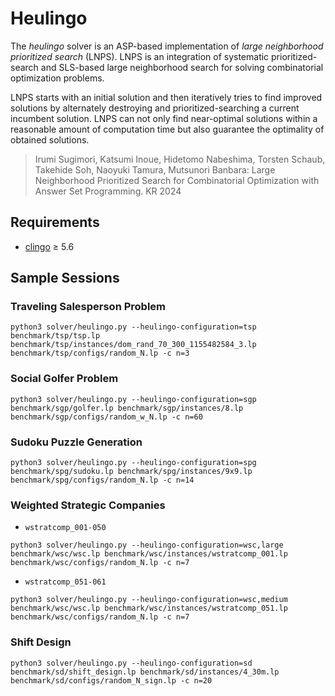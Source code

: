 # Heulingo

The _heulingo_ solver is an ASP-based implementation of _large neighborhood prioritized search_ (LNPS).
LNPS is an integration of systematic prioritized-search and SLS-based large neighborhood search for solving combinatorial optimization problems.

LNPS starts with an initial solution and then iteratively tries to find improved solutions by alternately destroying and prioritized-searching a current incumbent solution.
LNPS can not only find near-optimal solutions within a reasonable amount of computation time but also guarantee the optimality of obtained solutions.

> Irumi Sugimori, Katsumi Inoue, Hidetomo Nabeshima, Torsten Schaub, Takehide Soh, Naoyuki Tamura, Mutsunori Banbara: Large Neighborhood Prioritized Search for Combinatorial Optimization with Answer Set Programming. KR 2024

## Requirements

- [clingo](https://potassco.org/clingo/) ≥ 5.6

## Sample Sessions

### Traveling Salesperson Problem

```
python3 solver/heulingo.py --heulingo-configuration=tsp benchmark/tsp/tsp.lp benchmark/tsp/instances/dom_rand_70_300_1155482584_3.lp benchmark/tsp/configs/random_N.lp -c n=3
```

### Social Golfer Problem

```
python3 solver/heulingo.py --heulingo-configuration=sgp benchmark/sgp/golfer.lp benchmark/sgp/instances/8.lp benchmark/sgp/configs/random_w_N.lp -c n=60
```

### Sudoku Puzzle Generation

```
python3 solver/heulingo.py --heulingo-configuration=spg benchmark/spg/sudoku.lp benchmark/spg/instances/9x9.lp benchmark/spg/configs/random_N.lp -c n=14
```

### Weighted Strategic Companies

- `wstratcomp_001-050`

```
python3 solver/heulingo.py --heulingo-configuration=wsc,large benchmark/wsc/wsc.lp benchmark/wsc/instances/wstratcomp_001.lp benchmark/wsc/configs/random_N.lp -c n=7
```

- `wstratcomp_051-061`

```
python3 solver/heulingo.py --heulingo-configuration=wsc,medium benchmark/wsc/wsc.lp benchmark/wsc/instances/wstratcomp_051.lp benchmark/wsc/configs/random_N.lp -c n=7
```

### Shift Design

```
python3 solver/heulingo.py --heulingo-configuration=sd benchmark/sd/shift_design.lp benchmark/sd/instances/4_30m.lp benchmark/sd/configs/random_N_sign.lp -c n=20
```


